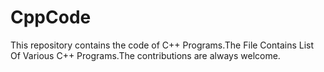 # CppCode
This repository contains the code of C++ Programs.The File Contains List Of Various C++ Programs.The contributions are always welcome.
